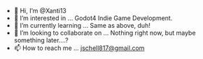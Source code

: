 - 👋 Hi, I’m @Xanti13
- 👀 I’m interested in ... Godot4 Indie Game Development.
- 🌱 I’m currently learning ... Same as above, duh!
- 💞️ I’m looking to collaborate on ... Nothing right now, but maybe something later....?
- 📫 How to reach me ... jschell817@gmail.com

<!---
Xanti13/Xanti13 is a ✨ special ✨ repository because its `README.md` (this file) appears on your GitHub profile.
You can click the Preview link to take a look at your changes.
--->
